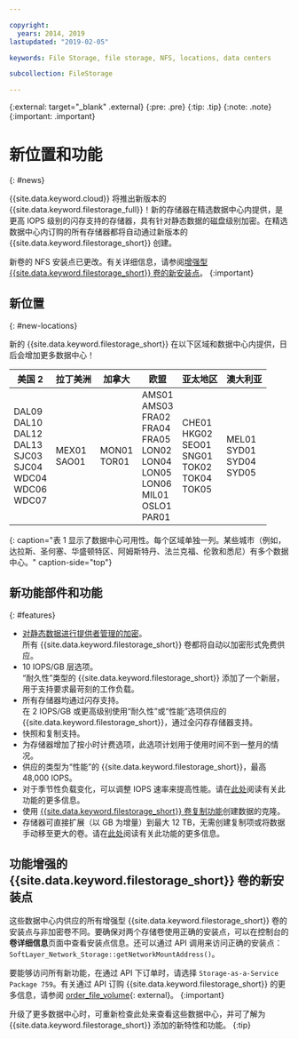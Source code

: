 ```yaml
---

copyright:
  years: 2014, 2019
lastupdated: "2019-02-05"

keywords: File Storage, file storage, NFS, locations, data centers

subcollection: FileStorage

---
```

{:external: target="_blank" .external}
{:pre: .pre}
{:tip: .tip}
{:note: .note}
{:important: .important}

# 新位置和功能
{: #news}

{{site.data.keyword.cloud}} 将推出新版本的 {{site.data.keyword.filestorage_full}}！新的存储器在精选数据中心内提供，是更高 IOPS 级别的闪存支持的存储器，具有针对静态数据的磁盘级别加密。在精选数据中心内订购的所有存储器都将自动通过新版本的 {{site.data.keyword.filestorage_short}} 创建。

新卷的 NFS 安装点已更改。有关详细信息，请参阅[增强型 {{site.data.keyword.filestorage_short}} 卷的新安装点](#new-mount-point-for-enhanced-file-storage-volumes)。
{:important}

## 新位置
{: #new-locations}

新的 {{site.data.keyword.filestorage_short}} 在以下区域和数据中心内提供，日后会增加更多数据中心！

|美国 2|拉丁美洲|加拿大|欧盟|亚太地区|澳大利亚|
|-----|-----|-----|-----|-----|------|
|DAL09<br >DAL10<br />DAL12<br />DAL13<br />SJC03<br />SJC04<br />WDC04<br />WDC06<br />WDC07|MEX01<br />SAO01|MON01<br />TOR01|AMS01<br />AMS03<br />FRA02<br />FRA04<br />FRA05<br />LON02<br />LON04<br />LON05<br />LON06<br />MIL01<br />OSLO1<br />PAR01|CHE01<br />HKG02<br />SEO01<br />SNG01<br />TOK02<br />TOK04<br />TOK05|MEL01<br />SYD01<br />SYD04<br />        SYD05|
{: caption="表 1 显示了数据中心可用性。每个区域单独一列。某些城市（例如，达拉斯、圣何塞、华盛顿特区、阿姆斯特丹、法兰克福、伦敦和悉尼）有多个数据中心。" caption-side="top"}


## 新功能部件和功能
{: #features}

- [对静态数据进行提供者管理的加密](/docs/infrastructure/FileStorage?topic=FileStorage-encryption)。<br/> 所有 {{site.data.keyword.filestorage_short}} 卷都将自动以加密形式免费供应。
- 10 IOPS/GB 层选项。<br/> “耐久性”类型的 {{site.data.keyword.filestorage_short}} 添加了一个新层，用于支持要求最苛刻的工作负载。
- 所有存储器均通过闪存支持。<br/>在 2 IOPS/GB 或更高级别使用“耐久性”或“性能”选项供应的 {{site.data.keyword.filestorage_short}}，通过全闪存存储器支持。
- 快照和复制支持。
- 为存储器增加了按小时计费选项，此选项计划用于使用时间不到一整月的情况。
- 供应的类型为“性能”的 {{site.data.keyword.filestorage_short}}，最高 48,000 IOPS。
- 对于季节性负载变化，可以调整 IOPS 速率来提高性能。请在[此处](/docs/infrastructure/FileStorage?topic=FileStorage-adjustingIOPS)阅读有关此功能的更多信息。
- 使用 [{{site.data.keyword.filestorage_short}} 卷复制功能](/docs/infrastructure/FileStorage?topic=FileStorage-duplicatevolume)创建数据的克隆。
- 存储器可直接扩展（以 GB 为增量）到最大 12 TB，无需创建复制项或将数据手动移至更大的卷。请在[此处](/docs/infrastructure/FileStorage?topic=FileStorage-expandCapacity)阅读有关此功能的更多信息。

## 功能增强的 {{site.data.keyword.filestorage_short}} 卷的新安装点

这些数据中心内供应的所有增强型 {{site.data.keyword.filestorage_short}} 卷的安装点与非加密卷不同。要确保对两个存储卷使用正确的安装点，可以在控制台的**卷详细信息**页面中查看安装点信息。还可以通过 API 调用来访问正确的安装点：`SoftLayer_Network_Storage::getNetworkMountAddress()`。

要能够访问所有新功能，在通过 API 下订单时，请选择 `Storage-as-a-Service Package 759`。有关通过 API 订购 {{site.data.keyword.filestorage_short}} 的更多信息，请参阅 [order_file_volume](https://softlayer-python.readthedocs.io/en/latest/api/managers/file/#SoftLayer.managers.file.FileStorageManager.order_file_volume){: external}。
{:important}

升级了更多数据中心时，可重新检查此处来查看这些数据中心，并可了解为 {{site.data.keyword.filestorage_short}} 添加的新特性和功能。
{:tip}
